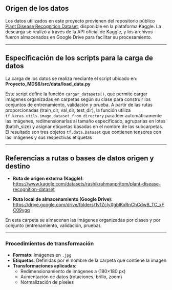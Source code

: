 
## Origen de los datos

Los datos utilizados en este proyecto provienen del repositorio público [Plant Disease Recognition Dataset](https://www.kaggle.com/datasets/rashikrahmanpritom/plant-disease-recognition-dataset), disponible en la plataforma Kaggle. La descarga se realizó a través de la API oficial de Kaggle, y los archivos fueron almacenados en Google Drive para facilitar su procesamiento.

---

## Especificación de los scripts para la carga de datos

La carga de los datos se realiza mediante el script ubicado en:  
**Proyecto_MDS6/src/data/load_data.py**

Este script define la función `cargar_datasets()`, que permite cargar imágenes organizadas en carpetas según su clase para construir los conjuntos de entrenamiento, validación y prueba. A partir de las rutas proporcionadas (train_dir, val_dir, test_dir), la función utiliza `tf.keras.utils.image_dataset_from_directory` para leer automáticamente las imágenes, redimensionarlas al tamaño especificado, agruparlas en lotes (batch_size) y asignar etiquetas basadas en el nombre de las subcarpetas. El resultado son tres objetos `tf.data.Dataset` que contienen tensores con las imágenes y sus respectivas etiquetas

---

## Referencias a rutas o bases de datos origen y destino

- **Ruta de origen externa (Kaggle)**:  
  https://www.kaggle.com/datasets/rashikrahmanpritom/plant-disease-recognition-dataset

- **Ruta local de almacenamiento (Google Drive)**:  
  https://drive.google.com/drive/folders/1v1ZclyXgblKxRnChCdwB_TC_xFC09ygq

En esta carpeta se almacenan las imágenes organizadas por clases y por conjunto (entrenamiento, validación, prueba).

---

### Procedimientos de transformación

- **Formato**: Imágenes en `.jpg`  
- **Etiquetas**: Definidas por el nombre de la carpeta que contiene la imagen  
- **Transformaciones aplicadas**:
  - Redimensionamiento de imágenes a (180×180 px)
  - Aumentación de datos (rotaciones, brillo, zoom)
  - Normalización de píxeles

